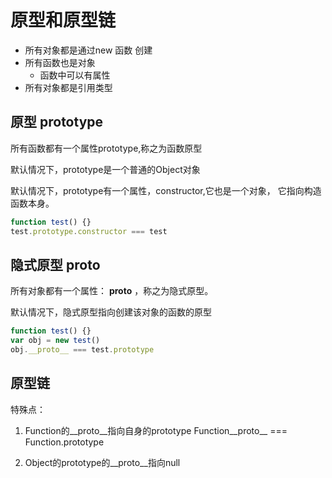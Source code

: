 # 原型和原型链

- 所有对象都是通过new 函数 创建
- 所有函数也是对象
  - 函数中可以有属性
- 所有对象都是引用类型

## 原型 prototype

所有函数都有一个属性prototype,称之为函数原型

默认情况下，prototype是一个普通的Object对象

默认情况下，prototype有一个属性，constructor,它也是一个对象，
它指向构造函数本身。

```js
function test() {}
test.prototype.constructor === test
```


## 隐式原型 __proto__

所有对象都有一个属性： __proto__ ，称之为隐式原型。

默认情况下，隐式原型指向创建该对象的函数的原型

```js
function test() {}
var obj = new test()
obj.__proto__ === test.prototype

```

## 原型链

特殊点：
1. Function的__proto__指向自身的prototype   Function__proto__ === Function.prototype

2. Object的prototype的__proto__指向null